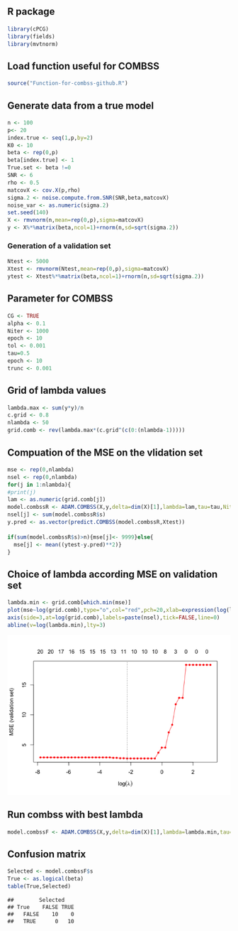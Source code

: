 R package
---------

``` r
library(cPCG)
library(fields)
library(mvtnorm)
```

Load function useful for COMBSS
-------------------------------

``` r
source("Function-for-combss-github.R")
```

Generate data from a true model
-------------------------------

``` r
n <- 100
p<- 20
index.true <- seq(1,p,by=2)
K0 <- 10
beta <- rep(0,p)
beta[index.true] <- 1
True.set <- beta !=0
SNR <- 6
rho <- 0.5
matcovX <- cov.X(p,rho)
sigma.2 <- noise.compute.from.SNR(SNR,beta,matcovX)
noise_var <- as.numeric(sigma.2)
set.seed(140)
X <- rmvnorm(n,mean=rep(0,p),sigma=matcovX)
y <- X%*%matrix(beta,ncol=1)+rnorm(n,sd=sqrt(sigma.2))
```

### Generation of a validation set

``` r
Ntest <- 5000
Xtest <- rmvnorm(Ntest,mean=rep(0,p),sigma=matcovX)
ytest <- Xtest%*%matrix(beta,ncol=1)+rnorm(n,sd=sqrt(sigma.2))
```

Parameter for COMBSS
--------------------

``` r
CG <- TRUE
alpha <- 0.1
Niter <- 1000
epoch <- 10
tol <- 0.001
tau=0.5
epoch <- 10
trunc <- 0.001
```

Grid of lambda values
---------------------

``` r
lambda.max <- sum(y*y)/n
c.grid <- 0.8
nlambda <- 50
grid.comb <- rev(lambda.max*(c.grid^(c(0:(nlambda-1)))))
```

Compuation of the MSE on the vlidation set
------------------------------------------

``` r
mse <- rep(0,nlambda)
nsel <- rep(0,nlambda)
for(j in 1:nlambda){
#print(j)
lam <- as.numeric(grid.comb[j])
model.combssR <- ADAM.COMBSS(X,y,delta=dim(X)[1],lambda=lam,tau=tau,Niter=Niter,alpha=alpha,epoch=epoch,tol=tol,CG=CG,trunc=trunc)
nsel[j] <- sum(model.combssR$s)
y.pred <- as.vector(predict.COMBSS(model.combssR,Xtest))

if(sum(model.combssR$s)>n){mse[j]<- 9999}else{
  mse[j] <- mean((ytest-y.pred)**2)}
}
```

Choice of lambda according MSE on validation set
------------------------------------------------

``` r
lambda.min <- grid.comb[which.min(mse)]
plot(mse~log(grid.comb),type="o",col="red",pch=20,xlab=expression(log(lambda)),ylab="MSE (validation set)")
axis(side=3,at=log(grid.comb),labels=paste(nsel),tick=FALSE,line=0)
abline(v=log(lambda.min),lty=3)
```

![](Low_dimensional_example_files/figure-markdown_github/unnamed-chunk-87-1.png)

Run combss with best lambda
---------------------------

``` r
model.combssF <- ADAM.COMBSS(X,y,delta=dim(X)[1],lambda=lambda.min,tau=tau,Niter=Niter,alpha=alpha,epoch=epoch,tol=tol,CG=CG,trunc=trunc)
```

Confusion matrix
----------------

``` r
Selected <- model.combssF$s
True <- as.logical(beta)
table(True,Selected)
```

    ##        Selected
    ## True    FALSE TRUE
    ##   FALSE    10    0
    ##   TRUE      0   10
